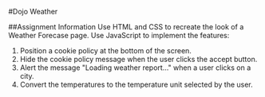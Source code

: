 #Dojo Weather

##Assignment Information
Use HTML and CSS to recreate the look  of a Weather Forecase page.  Use JavaScript to implement the features:
1) Position a cookie policy at the bottom of the screen.
2) Hide the cookie policy message when the user clicks the accept button.
3) Alert the message "Loading weather report..." when a user clicks on a city.
4) Convert the temperatures to the temperature unit selected by the user.